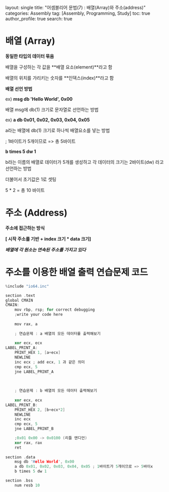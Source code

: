 layout: single
title: "어셈블리어 문법(7) : 배열(Array)와 주소(address)"
categories: Assembly
tag: [Assembly, Programming, Study]
toc: true
author_profile: true
search: true

# 배열 (Array)

**동일한 타입의 데이터 묶음**

배열을 구성하는 각 값을 **배열 요소(element)**라고 함

배열의 위치를 가리키는 숫자를 **인덱스(index)**라고 함



**배열 선언 방법**

ex) **msg db 'Hello World', 0x00**

배열 msg에 db(1) 크기로 문자열로 선언하는 방법



ex) **a db 0x01, 0x02, 0x03, 0x04, 0x05** 

a라는 배열에 db(1) 크기로 하나씩 배열요소를 넣는 방법

; 1바이트가 5개이므로 => 총 5바이트



**b times 5 dw 1** 

b라는 이름의 배열로 데이터가 5개를 생성하고 각 데이터의 크기는 2바이트(dw) 라고 선언하는 방법

더불어서 초기값은 1로 셋팅

5 * 2 = 총 10 바이트



# 주소 (Address)

**주소에 접근하는 방식** 

**[ 시작 주소를 기반 + index 크기 * data 크기]**



***배열에 각 원소는 연속된 주소를 가지고 있다***



# 주소를 이용한 배열 출력 연습문제 코드

```c++
%include "io64.inc"

section .text
global CMAIN
CMAIN:
    mov rbp, rsp; for correct debugging
    ;write your code here
    
    mov rax, a
    
    ; 연습문제 : a 배열의 모든 데이터를 출력해보기
    
    xor ecx, ecx
LABEL_PRINT_A:
    PRINT_HEX 1, [a+ecx]
    NEWLINE
    inc ecx ; add ecx, 1 과 같은 의미
    cmp ecx, 5
    jne LABEL_PRINT_A
    
        
   
    ; 연습문제 : b 배열의 모든 데이터 출력해보기
    
    xor ecx, ecx
LABEL_PRINT_B:
    PRINT_HEX 2, [b+ecx*2]
    NEWLINE
    inc ecx
    cmp ecx, 5
    jne LABEL_PRINT_B

    ;0x01 0x00 -> 0x0100 (리틀 엔디언) 
    xor rax, rax
    ret
    
section .data
    msg db 'Hello World', 0x00
    a db 0x01, 0x02, 0x03, 0x04, 0x05 ; 1바이트가 5개이므로 => 5바이x
    b times 5 dw 1 

section .bss
    num resb 10
```

